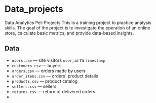 # Data_projects
Data Analytics Pet-Projects
This is a training project to practice analysis skills. The goal of the project is to investigate the operation of an online store, calculate basic metrics, and provide data-based insights.

## Data
- `users.csv` — site visitors `user_id` та `timestamp`
- `customers.csv` — buyers
- `orders.csv` — orders made by users
- `order_items.csv` — orders' product details 
- `products.csv` — product catalog
- `sellers.csv` — sellers
- `returns.csv`  —  return of delivered orders
- 
